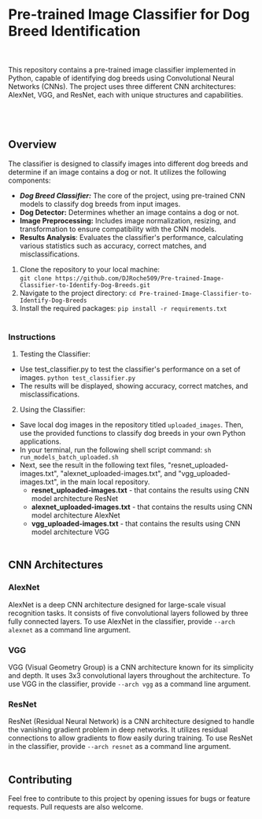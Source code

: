# Pre-trained Image Classifier for Dog Breed Identification

<br><br>This repository contains a pre-trained image classifier implemented in Python, capable of identifying dog breeds using Convolutional Neural Networks (CNNs). The project uses three different CNN architectures: AlexNet, VGG, and ResNet, each with unique structures and capabilities.
<br><br><br><br>

## Overview
The classifier is designed to classify images into different dog breeds and determine if an image contains a dog or not. It utilizes the following components:

- ***Dog Breed Classifier:*** The core of the project, using pre-trained CNN models to classify dog breeds from input images.
- **Dog Detector:** Determines whether an image contains a dog or not.
- **Image Preprocessing:** Includes image normalization, resizing, and transformation to ensure compatibility with the CNN models.
- **Results Analysis**: Evaluates the classifier's performance, calculating various statistics such as accuracy, correct matches, and misclassifications.

1. Clone the repository to your local machine:  
`git clone https://github.com/DJRoche509/Pre-trained-Image-Classifier-to-Identify-Dog-Breeds.git`
2. Navigate to the project directory:
`cd Pre-trained-Image-Classifier-to-Identify-Dog-Breeds`
3. Install the required packages:
 `pip install -r requirements.txt`
<br><br>

### Instructions
1. Testing the Classifier:
- Use test_classifier.py to test the classifier's performance on a set of images.
`python test_classifier.py`
- The results will be displayed, showing accuracy, correct matches, and misclassifications.
2. Using the Classifier:
- Save local dog images in the repository titled `uploaded_images`. Then, use the provided functions to classify dog breeds in your own Python applications.
- In your terminal, run the following shell script command:
`
sh run_models_batch_uploaded.sh
`  
- Next, see the result in the following text files, "resnet_uploaded-images.txt", "alexnet_uploaded-images.txt", and "vgg_uploaded-images.txt", in the main local repository.
  - **resnet_uploaded-images.txt** - that contains the results using CNN model architecture ResNet
  - **alexnet_uploaded-images.txt** - that contains the results using CNN model architecture AlexNet
  - **vgg_uploaded-images.txt** - that contains the results using CNN model architecture VGG
<br><br>

## CNN Architectures
### AlexNet
AlexNet is a deep CNN architecture designed for large-scale visual recognition tasks. It consists of five convolutional layers followed by three fully connected layers. To use AlexNet in the classifier, provide `--arch alexnet` as a command line argument.

### VGG
VGG (Visual Geometry Group) is a CNN architecture known for its simplicity and depth. It uses 3x3 convolutional layers throughout the architecture. To use VGG in the classifier, provide `--arch vgg` as a command line argument.

### ResNet
ResNet (Residual Neural Network) is a CNN architecture designed to handle the vanishing gradient problem in deep networks. It utilizes residual connections to allow gradients to flow easily during training. To use ResNet in the classifier, provide `--arch resnet` as a command line argument.
<br><br>

## Contributing
Feel free to contribute to this project by opening issues for bugs or feature requests. Pull requests are also welcome.
